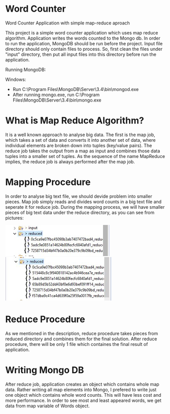 # Word Counter

Word Counter Application with simple map-reduce aproach

This project is a simple word counter application which uses map reduce algorithm. Application writes the words counted to the Mongo db. In order to run the application, MongoDB should be run before the project. Input file directory should only contain files to process. So, first clean the files under "input" directory, then put all input files into this directory before run the application.

Running MongoDB:

Windows:
- Run C:\Program Files\MongoDB\Server\3.4\bin\mongod.exe
- After running mongo.exe, run C:\Program Files\MongoDB\Server\3.4\bin\mongo.exe

# What is Map Reduce Algorithm?

It is a well known approach to analyse big data. The first is the map job, which takes a set of data and converts it into another set of data, where individual elements are broken down into tuples (key/value pairs). The reduce job takes the output from a map as input and combines those data tuples into a smaller set of tuples. As the sequence of the name MapReduce implies, the reduce job is always performed after the map job.

# Mapping Procedure
In order to analyse big text file, we should devide problem into smaller pieces. Map job simply reads and divides word counts in a big text file and seperate it for reduce job. During the mapping process, we will have smaller pieces of big text data under the reduce directory, as you can see from pictures:

![Screenshot](/Screenshots/map-reduce-1.JPG) ![Screenshot](/Screenshots/map-reduce-2.JPG)

# Reduce Procedure

As we mentioned in the description, reduce procedure takes pieces from reduced directory and combines them for the final solution. After reduce procedure, there will be only 1 file which containes the final result of application.

# Writing Mongo DB

After reduce job, application creates an object which contains whole map data. Rather writing all map elements into Mongo, I prefered to write just one object which contains whole word counts. This will have less cost and more performance. In order to see most and least appeared words, we get data from map variable of Words object.
